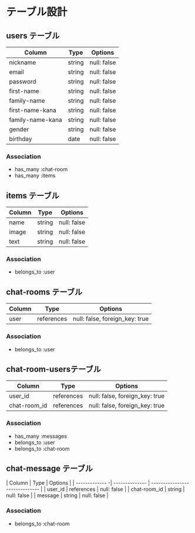 # テーブル設計

## users テーブル

| Column          | Type    | Options     |
| --------------- | ------- | ----------- |
| nickname        | string  | null: false |
| email           | string  | null: false |
| password        | string  | null: false |
| first-name      | string  | null: false |
| family-name     | string  | null: false |
| first-name-kana | string  | null: false |
| family-name-kana| string  | null: false |
| gender          | string  | null: false |
| birthday        | date    | null: false |

### Association
- has_many :chat-room
- has_many :items

## items テーブル

| Column           | Type       | Options                        |
| ---------------- | ---------- | ------------------------------ |
| name             | string     | null: false                    |
| image            | string     | null: false                    |
| text             | string     | null: false                    |


### Association

- belongs_to :user

## chat-rooms テーブル

| Column | Type       | Options                        |
| ------ | ---------- | ------------------------------ |
| user   | references | null: false, foreign_key: true |

### Association

- belongs_to :user

##  chat-room-usersテーブル

| Column            | Type       | Options                        |
| ----------------- | ---------- | ------------------------------ |
| user_id           | references | null: false, foreign_key: true |
| chat-room_id      | references | null: false, foreign_key: true |

### Association

- has_many :messages
- belongs_to :user
- belongs_to :chat-room

## chat-message テーブル
| Column         | Type           | Options                        |
| ------------- -| -------------- | ------------------------------ |
| user_id        | references     | null: false                    |
| chat-room_id   | string         | null: false                    |
| message        | string         | null: false                    |

### Association
- belongs_to :chat-room